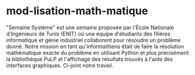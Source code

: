 # mod-lisation-math-matique
"Semaine Système" est une semaine proposée par l'École Nationale d'Ingénieurs de Tunis (ENIT) où une équipe d'étudiants des filières informatique et génie industriel collaborent pour résoudre un problème donné. Notre mission en tant qu'informatitiens était de faire la résolution mathématique exacte du problème en utilisant Python et plus précisément la bibliothèque PuLP et l'affichage des résultats trouvés à l'aide des interfaces graphiques. Ci-joint notre travail.
